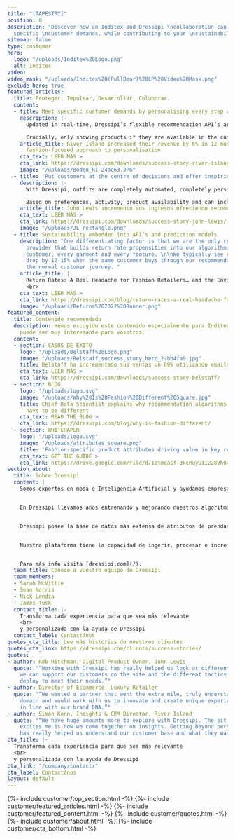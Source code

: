 ```yaml
---
title: "[TAPESTRY]"
position: 0
description: "Discover how an Inditex and Dressipi \ncollaboration can help you meet
  specific \ncustomer demands, while contributing to your \nsustainability strategy.\n\n"
sitemap: false
type: customer
hero:
  logo: "/uploads/Inditex%20Logo.png"
  alt: Inditex
video: 
video_mask: "/uploads/Inditex%20(PullBear)%20LP%20Video%20Mask.png"
exclude-hero: true
featured_articles:
  title: Proteger, Impulsar, Desarrollar, Colaborar.
  content:
  - title: Meet specific customer demands by personalising every step of the journey
    description: |-
      Updated in real-time, Dressipi’s flexible recommendation API’s are personalised to the individual’s preferences and intentions, creating a seamless purchasing experience across all touchpoints.

      Crucially, only showing products if they are available in the customer’s size - a key cornerstone of personalisation.
    article_title: River Island increased their revenue by 6% in 12 months with Dressipi’s
      fashion-focused approach to personalisation
    cta_text: LEER MÁS >
    cta_link: https://dressipi.com/downloads/success-story-river-island/
    image: "/uploads/Boden_RI-24be63.JPG"
  - title: 'Put customers at the centre of decisions and offer inspiring outfit recommendations '
    description: |-
      With Dressipi, outfits are completely automated, completely personalised and always on-brand. Outfits consist of different product types, starting from different product types, for different occasions to show the versatility.

      Based on preferences, activity, product availability and can include items the customer already owns.
    article_title: John Lewis incrementó sus ingresos ofreciendo recomendaciones personalizadas
    cta_text: LEER MÁS >
    cta_link: https://dressipi.com/downloads/success-story-john-lewis/
    image: "/uploads/JL_rectangle.png"
  - title: Sustainability embedded into API’s and prediction models
    description: "One differentiating factor is that we are the only recommendation
      provider that builds return rate propensities into our algorithms. For every
      customer, every garment and every feature. \n\nWe typically see return rates
      drop by 10-15% when the same customer buys through our recommendations versus
      the normal customer journey. "
    article_title: |
      Return Rates: A Real Headache for Fashion Retailers… and the Environment
      <br>
    cta_text: LEER MÁS >
    cta_link: https://dressipi.com/blog/return-rates-a-real-headache-for-fashion-retailers-dot-dot-dot-and-the-environment/
    image: "/uploads/Returns%202022%20Banner.png"
featured_content:
  title: Contenido recomendado
  description: Hemos escogido este contenido especialmente para Inditex, creemos que
    puede ser muy interesante para vosotros.
  content:
  - section: CASOS DE ÉXITO
    logo: "/uploads/Belstaff%20Logo.png"
    image: "/uploads/Belstaff_success_story_hero_2-bb4fa9.jpg"
    title: Belstaff ha incrementado sus ventas un 69% utilizando emails personalizados
    cta_text: LEER MÁS >
    cta_link: https://dressipi.com/downloads/success-story-belstaff/
  - section: BLOG
    logo: "/uploads/logo.svg"
    image: "/uploads/Why%20Is%20Fashion%20Different%20Square.jpg"
    title: Chief Data Scientist explains why recommendation algorithms for fashion
      have to be different
    cta_text: READ THE BLOG >
    cta_link: https://dressipi.com/blog/why-is-fashion-different/
  - section: WHITEPAPER
    logo: "/uploads/logo.svg"
    image: "/uploads/attributes_square.png"
    title: 'Fashion-specific product attributes driving value in key retail areas '
    cta_text: GET THE GUIDE >
    cta_link: https://drive.google.com/file/d/1qtmqasf-3kcRuyG1IZ289hO4OR6WE5gN/view?usp=sharing
section_about:
  title: Sobre Dressipi
  content: |
    Somos expertos en moda e Inteligencia Artificial y ayudamos empresas del sector moda a ofrecer a sus clientes una experiencia de compra completamente personalizada, utilizando sistemas de recomendaciones y predicciones.


    En Dressipi llevamos años entrenando y mejorando nuestros algoritmos de recomendación únicamente para el sector moda. Contamos con la experiencia de grandes estilistas de la industria de la moda.


    Dressipi posee la base de datos más extensa de atributos de prendas y de preferencias de usuario específicamente del sector moda.


    Nuestra plataforma tiene la capacidad de ingerir, procesar e incrementar grandes cantidades de datos procedentes de distintas fuentes a tiempo real.


    Para más info visita [dressipi.com](/).
  team_title: Conoce a vuestro equipo de Dressipi
  team_members:
  - Sarah McVittie
  - Sean Norris
  - Nick Landia
  - James Tuck
  contact_title: |-
    Transforma cada experiencia para que sea más relevante
    <br>
    y personalizada con la ayuda de Dressipi
  contact_label: Contactános
quotes_cta_title: Lee más historias de nuestros clientes
quotes_cta_link: https://dressipi.com/clients/success-stories/
quotes:
- author: Rob Hitchman, Digital Product Owner, John Lewis
  quote: "“Working with Dressipi has really helped us look at different ways in how
    we can support our customers on the site and the different tactics that we can
    deploy to meet their needs.”"
- author: Director of Ecommerce, Luxury Retailer
  quote: "“We wanted a partner that went the extra mile, truly understood the fashion
    domain and would work with us to innovate and create unique experiences that were
    in line with our brand DNA.”"
- author: Simon Konn, Insights & CRM Director, River Island
  quote: "“We have huge amounts more to explore with Dressipi. The bit that really
    excites me is how we come together on insights. Getting beyond personalisation
    has really helped us understand our customer base and what they want and need.”"
cta_title: |-
  Transforma cada experiencia para que sea más relevante
  <br>
  y personalizada con la ayuda de Dressipi
cta_link: "/company/contact/"
cta_label: Contactános
layout: default
---
```


{%- include customer/top_section.html -%}
{%- include customer/featured_articles.html -%}
{%- include customer/featured_content.html -%}
{%- include customer/quotes.html -%}
{%- include customer/about.html -%}
{%- include customer/cta_bottom.html -%}